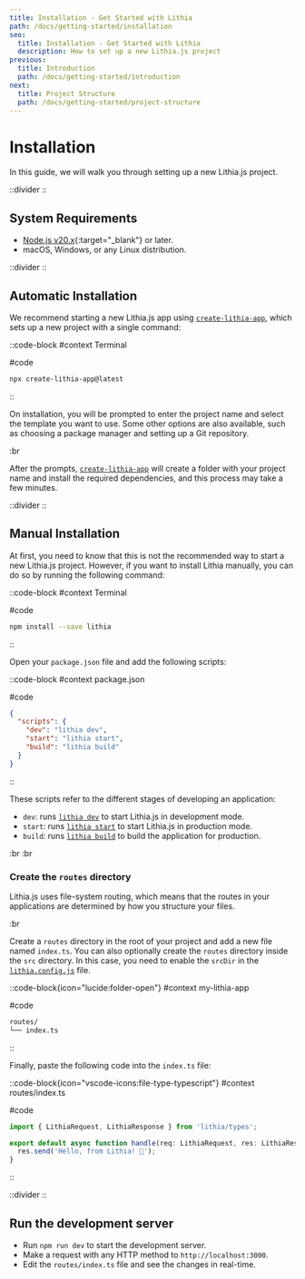 ```yaml
---
title: Installation - Get Started with Lithia
path: /docs/getting-started/installation
seo:
  title: Installation - Get Started with Lithia
  description: How to set up a new Lithia.js project
previous:
  title: Introduction
  path: /docs/getting-started/introduction
next:
  title: Project Structure
  path: /docs/getting-started/project-structure
---
```


# Installation

In this guide, we will walk you through setting up a new Lithia.js project.

::divider
::

## System Requirements

- [Node.js v20.x](https://nodejs.org){:target="\_blank"} or later.
- macOS, Windows, or any Linux distribution.

::divider
::

## Automatic Installation

We recommend starting a new Lithia.js app using [`create-lithia-app`](/docs/api-reference/cli/create-lithia-app), which
sets up a new project with a single command:

::code-block
#context
Terminal

#code

```bash
npx create-lithia-app@latest
```

::

On installation, you will be prompted to enter the project name and select the template you want to use.
Some other options are also available, such as choosing a package manager and setting up a Git repository.

:br

After the prompts, [`create-lithia-app`](/docs/api-reference/cli/create-lithia-app) will create a folder with your project name and install
the required dependencies, and this process may take a few minutes.

::divider
::

## Manual Installation

At first, you need to know that this is not the recommended way to start a new Lithia.js project.
However, if you want to install Lithia manually, you can do so by running the following command:

::code-block
#context
Terminal

#code

```bash
npm install --save lithia
```

::

Open your `package.json` file and add the following scripts:

::code-block
#context
package.json

#code

```json
{
  "scripts": {
    "dev": "lithia dev",
    "start": "lithia start",
    "build": "lithia build"
  }
}
```

::

These scripts refer to the different stages of developing an application:

- `dev`: runs [`lithia dev`](/docs/api-reference/cli/dev) to start Lithia.js in development mode.
- `start`: runs [`lithia start`](/docs/api-reference/cli/start) to start Lithia.js in production mode.
- `build`: runs [`lithia build`](/docs/api-reference/cli/build) to build the application for production.

:br
:br

### Create the `routes` directory

Lithia.js uses file-system routing, which means that the routes in your applications are determined by how you
structure your files.

:br

Create a `routes` directory in the root of your project and add a new file named `index.ts`.
You can also optionally create the `routes` directory inside the `src` directory. In this case, you need to
enable the `srcDir` in the [`lithia.config.js`](/docs/api-reference/configuration) file.

::code-block{icon="lucide:folder-open"}
#context
my-lithia-app

#code

```bash
routes/
└── index.ts

```

::

Finally, paste the following code into the `index.ts` file:

::code-block{icon="vscode-icons:file-type-typescript"}
#context
routes/index.ts

#code

```typescript
import { LithiaRequest, LithiaResponse } from 'lithia/types';

export default async function handle(req: LithiaRequest, res: LithiaResponse) {
  res.send('Hello, from Lithia! 🚀');
}
```

::

::divider
::

## Run the development server

- Run `npm run dev` to start the development server.
- Make a request with any HTTP method to `http://localhost:3000`.
- Edit the `routes/index.ts` file and see the changes in real-time.
